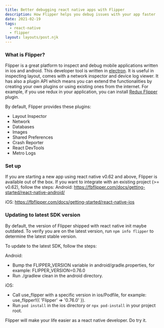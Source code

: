 ```yaml
---
title: Better debugging react native apps with Flipper
description: How Flipper helps you debug issues with your app faster
date: 2021-02-19
tags:
  - react-native
  - flipper
layout: layouts/post.njk
---
```

### What is Flipper?
Flipper is a great platform to inspect and debug mobile applications written in ios and android. This developer tool is written in [electron](https://www.electronjs.org/). It is useful in inspecting layout, comes with a network inspector and device log viewer. It has also a plugin API which means you can extend the functionalities by creating your own plugins or using existing ones from the internet.
For example, if you use redux in your application, you can install [Redux Flipper](https://github.com/jk-gan/redux-flipper) plugin.

By default, Flipper provides these plugins:
- Layout Inspector
- Network
- Databases
- Images
- Shared Preferences
- Crash Reporter
- React DevTools
- Metro Logs

### Set up
If you are starting a new app using react native v0.62 and above, Flipper is available out of the box.
If you want to integrate with an existing project (>= v0.62), follow the steps:
Android:
https://fbflipper.com/docs/getting-started/react-native-android/

iOS:
https://fbflipper.com/docs/getting-started/react-native-ios


### Updating to latest SDK version
By default, the version of Flipper shipped with react native init maybe outdated. To verify you are on the latest version, run `npm info flipper` to determine the latest stable version.

To update to the latest SDK, follow the steps:

Android:
- Bump the FLIPPER_VERSION variable in android/gradle.properties, for example: FLIPPER_VERSION=0.76.0
- Run ./gradlew clean in the android directory.

iOS:
- Call use_flipper with a specific version in ios/Podfile, for example: use_flipper!({ 'Flipper' => '0.76.0' }).
- Run `pod install` in the ios directory or `npx pod-install` in your project root.


Flipper will make your life easier as a react native developer. Do try it.
